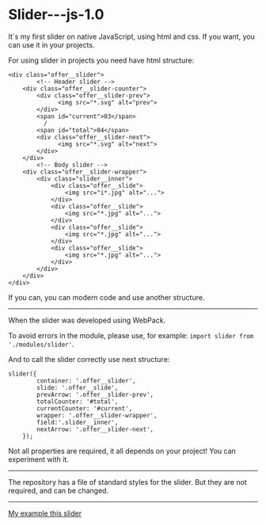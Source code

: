 # Slider---js-1.0

It`s my first slider on native JavaScript, using html and css. If you want, you can use it in your projects.

For using slider in projects you need have html structure:

	<div class="offer__slider">
			<!-- Header slider -->
		<div class="offer__slider-counter">
			<div class="offer__slider-prev">
				  <img src="*.svg" alt="prev">
			</div>
			<span id="current">03</span>
			  /
			<span id="total">04</span>
			<div class="offer__slider-next">
				  <img src="*.svg" alt="next">
			</div>
		</div>
			<!-- Body slider -->
		<div class="offer__slider-wrapper">
			<div class="slider__inner">
				<div class="offer__slide">
					<img src="i*.jpg" alt="...">
				</div>
				<div class="offer__slide">
					<img src="*.jpg" alt="...">
				</div>
				<div class="offer__slide">
					<img src="*.jpg" alt="...">
				</div>
				<div class="offer__slide">
					<img src="*.jpg" alt="...">
				</div>
			</div>
		</div>
	</div>
    
If you can, you can modern code and use another structure.
***
When the slider was developed using WebPack.

To avoid errors in the module, please use, for example: `import slider from './modules/slider'`.

And to call the slider correctly use next structure:

	slider({
			container: '.offer__slider',
			slide: '.offer__slide',
			prevArrow: '.offer__slider-prev',
			totalCounter: '#total',
			currentCounter: '#current',
			wrapper: '.offer__slider-wrapper',
			field:'.slider__inner',
			nextArrow: '.offer__slider-next',
		});
		
Not all properties are required, it all depends on your project! You can experiment with it. 
***
The repository has a file of standard styles for the slider. But they are not required, and can be changed.
***
[My example this slider](https://drive.google.com/file/d/1xmOSu8bQzOEWslP02Mig74OuKANLuI5n/view?usp=sharing)
